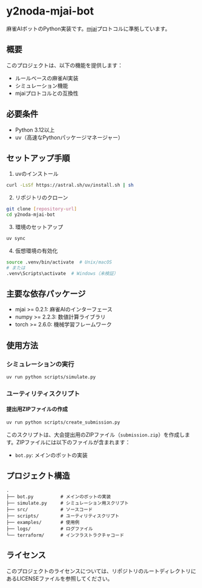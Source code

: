 # y2noda-mjai-bot

麻雀AIボットのPython実装です。[mjai](https://github.com/mjx-project/mjai)プロトコルに準拠しています。

## 概要

このプロジェクトは、以下の機能を提供します：

- ルールベースの麻雀AI実装
- シミュレーション機能
- mjaiプロトコルとの互換性

## 必要条件

- Python 3.12以上
- uv（高速なPythonパッケージマネージャー）

## セットアップ手順

1. uvのインストール
```bash
curl -LsSf https://astral.sh/uv/install.sh | sh
```

2. リポジトリのクローン
```bash
git clone [repository-url]
cd y2noda-mjai-bot
```

3. 環境のセットアップ
```bash
uv sync
```

4. 仮想環境の有効化
```bash
source .venv/bin/activate  # Unix/macOS
# または
.venv\Scripts\activate  # Windows（未検証）
```

## 主要な依存パッケージ

- mjai >= 0.2.1: 麻雀AIのインターフェース
- numpy >= 2.2.3: 数値計算ライブラリ
- torch >= 2.6.0: 機械学習フレームワーク

## 使用方法

### シミュレーションの実行

```bash
uv run python scripts/simulate.py
```

### ユーティリティスクリプト

#### 提出用ZIPファイルの作成

```bash
uv run python scripts/create_submission.py
```

このスクリプトは、大会提出用のZIPファイル（`submission.zip`）を作成します。ZIPファイルには以下のファイルが含まれます：
- `bot.py`: メインのボットの実装

## プロジェクト構造

```
.
├── bot.py          # メインのボットの実装
├── simulate.py     # シミュレーション用スクリプト
├── src/            # ソースコード
├── scripts/        # ユーティリティスクリプト
├── examples/       # 使用例
├── logs/           # ログファイル
└── terraform/      # インフラストラクチャコード
```

## ライセンス

このプロジェクトのライセンスについては、リポジトリのルートディレクトリにあるLICENSEファイルを参照してください。
